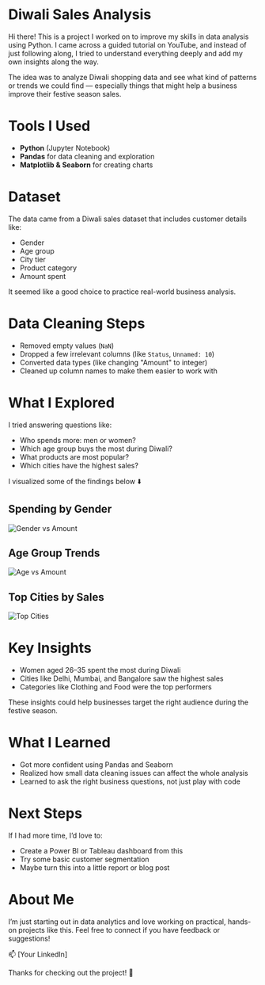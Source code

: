 #  Diwali Sales Analysis

Hi there!  This is a project I worked on to improve my skills in data analysis using Python. I came across a guided tutorial on YouTube, and instead of just following along, I tried to understand everything deeply and add my own insights along the way.

The idea was to analyze Diwali shopping data and see what kind of patterns or trends we could find — especially things that might help a business improve their festive season sales.

# Tools I Used

- **Python** (Jupyter Notebook)
- **Pandas** for data cleaning and exploration
- **Matplotlib & Seaborn** for creating charts

# Dataset

The data came from a Diwali sales dataset that includes customer details like:
- Gender
- Age group
- City tier
- Product category
- Amount spent

It seemed like a good choice to practice real-world business analysis.


# Data Cleaning Steps

- Removed empty values (`NaN`)
- Dropped a few irrelevant columns (like `Status`, `Unnamed: 10`)
- Converted data types (like changing "Amount" to integer)
- Cleaned up column names to make them easier to work with


# What I Explored

I tried answering questions like:

- Who spends more: men or women?
- Which age group buys the most during Diwali?
- What products are most popular?
- Which cities have the highest sales?

I visualized some of the findings below ⬇️

## Spending by Gender

![Gender vs Amount](charts/gender_vs_amount.png)

## Age Group Trends

![Age vs Amount](charts/age_vs_amount.png)

## Top Cities by Sales

![Top Cities](charts/top_cities_sales.png)



# Key Insights

- Women aged 26–35 spent the most during Diwali
- Cities like Delhi, Mumbai, and Bangalore saw the highest sales
- Categories like Clothing and Food were the top performers

These insights could help businesses target the right audience during the festive season.

# What I Learned

- Got more confident using Pandas and Seaborn
- Realized how small data cleaning issues can affect the whole analysis
- Learned to ask the right business questions, not just play with code

# Next Steps

If I had more time, I’d love to:
- Create a Power BI or Tableau dashboard from this
- Try some basic customer segmentation
- Maybe turn this into a little report or blog post


# About Me

I’m just starting out in data analytics and love working on practical, hands-on projects like this. Feel free to connect if you have feedback or suggestions!

📫 [Your LinkedIn]  

Thanks for checking out the project! 🙏
